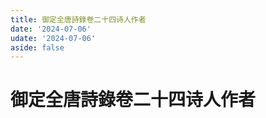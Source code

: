 ```yaml
---
title: 御定全唐詩錄卷二十四诗人作者
date: '2024-07-06'
udate: '2024-07-06'
aside: false
---
```

# 御定全唐詩錄卷二十四诗人作者

<AuthorPage :authorMap="authorMap" :chapternum="24" />

<script setup>
const chapter = '卷二十四';
import authorMap from '/data/qtsl/卷二十四/author.json'
</script>
